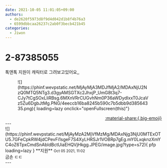 ```yaml
---
date: 2021-10-05 11:01:05+09:00
authors:
  - de2620f5973d8f9d4d042d1b8f4b76a3
  - 6599dbbcaa26237c2ab0f3becb421b45
categories:
  - Jiwon
---
```


# 2-87385055

<div class="post-container" markdown="1">
<div class="content-container md-sidebar__scrollwrap" markdown="1">

톡앤톡 지원이 캐릭터로 그려보고있어요,, 
<figure markdown="1">
![](https://phinf.wevpstatic.net/MjAyMjA3MDJfMjA2/MDAxNjU2NzQ0MTQ5NTg3.d3gyAMSGTXc2JhxjP_UmG8t3q7-CJy7tCgSOxLliRBsg.6MXnVRrCUGvhNm0P36aWDydIxxT0JcaVz5Zu6DgbJtMg.PNG/4eeccb16ba8245b590c7b5dbb9d38564335.png){ loading=lazy onclick="openFullscreen(this)"}
</figure>


</div>
</div>

<div style="text-align: right;" markdown="1">
<a href="https://weverse.io/fromis9/fanpost/2-87385055" style="text-align: right;">:material-share:{.big-emoji}</a>
</div>
---

<div class="comments-container md-sidebar__scrollwrap" markdown="1">
<div class="comment" markdown="1">
<div class='id-container' markdown="1">
![](https://phinf.wevpstatic.net/MjAyMzA2MjVfMzMg/MDAxNjg3NjU0MTExOTU5.7GFeCpkRW4jdCPevFi1sgeF7S4XyLHRSJr1VOBRp7gEg.mY0LxqknzXmYC4oZ6TpxCmdSnAbldBctUiaEHQVjHkgg.JPEG/image.jpg?type=s72){ pfp loading=lazy }
**<span class="artist">지원</span>** <small>Oct 05 2021, 11:02</small><br>
</div>
<div class='comment-body' markdown="1">
금손 ㄷㄷ
</div>
</div>
</div>
---
